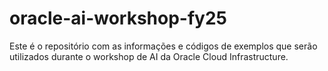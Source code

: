 # oracle-ai-workshop-fy25
Este é o repositório com as informações e códigos de exemplos que serão utilizados durante o workshop de AI da Oracle Cloud Infrastructure.
